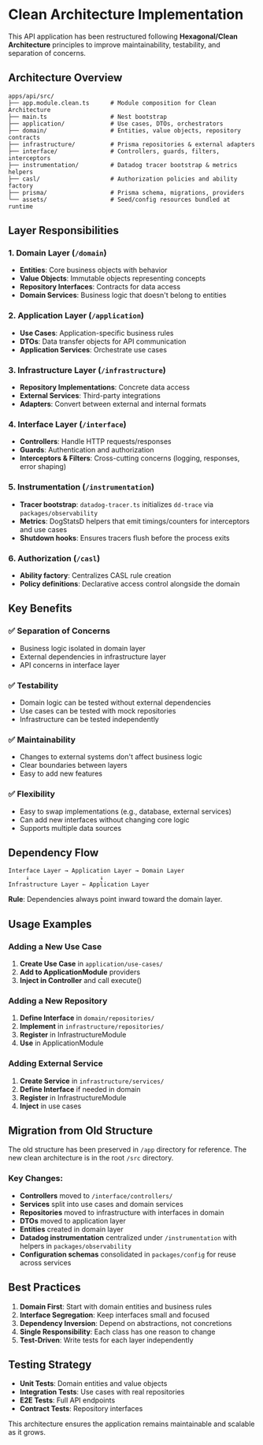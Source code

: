 # Clean Architecture Implementation

This API application has been restructured following **Hexagonal/Clean Architecture** principles to improve maintainability, testability, and separation of concerns.

## Architecture Overview

```
apps/api/src/
├── app.module.clean.ts      # Module composition for Clean Architecture
├── main.ts                  # Nest bootstrap
├── application/             # Use cases, DTOs, orchestrators
├── domain/                  # Entities, value objects, repository contracts
├── infrastructure/          # Prisma repositories & external adapters
├── interface/               # Controllers, guards, filters, interceptors
├── instrumentation/         # Datadog tracer bootstrap & metrics helpers
├── casl/                    # Authorization policies and ability factory
├── prisma/                  # Prisma schema, migrations, providers
└── assets/                  # Seed/config resources bundled at runtime
```

## Layer Responsibilities

### 1. Domain Layer (`/domain`)

- **Entities**: Core business objects with behavior
- **Value Objects**: Immutable objects representing concepts
- **Repository Interfaces**: Contracts for data access
- **Domain Services**: Business logic that doesn't belong to entities

### 2. Application Layer (`/application`)

- **Use Cases**: Application-specific business rules
- **DTOs**: Data transfer objects for API communication
- **Application Services**: Orchestrate use cases

### 3. Infrastructure Layer (`/infrastructure`)

- **Repository Implementations**: Concrete data access
- **External Services**: Third-party integrations
- **Adapters**: Convert between external and internal formats

### 4. Interface Layer (`/interface`)

- **Controllers**: Handle HTTP requests/responses
- **Guards**: Authentication and authorization
- **Interceptors & Filters**: Cross-cutting concerns (logging, responses, error shaping)

### 5. Instrumentation (`/instrumentation`)

- **Tracer bootstrap**: `datadog-tracer.ts` initializes `dd-trace` via `packages/observability`
- **Metrics**: DogStatsD helpers that emit timings/counters for interceptors and use cases
- **Shutdown hooks**: Ensures tracers flush before the process exits

### 6. Authorization (`/casl`)

- **Ability factory**: Centralizes CASL rule creation
- **Policy definitions**: Declarative access control alongside the domain

## Key Benefits

### ✅ **Separation of Concerns**

- Business logic isolated in domain layer
- External dependencies in infrastructure layer
- API concerns in interface layer

### ✅ **Testability**

- Domain logic can be tested without external dependencies
- Use cases can be tested with mock repositories
- Infrastructure can be tested independently

### ✅ **Maintainability**

- Changes to external systems don't affect business logic
- Clear boundaries between layers
- Easy to add new features

### ✅ **Flexibility**

- Easy to swap implementations (e.g., database, external services)
- Can add new interfaces without changing core logic
- Supports multiple data sources

## Dependency Flow

```
Interface Layer → Application Layer → Domain Layer
     ↓                    ↓
Infrastructure Layer ← Application Layer
```

**Rule**: Dependencies always point inward toward the domain layer.

## Usage Examples

### Adding a New Use Case

1. **Create Use Case** in `application/use-cases/`
2. **Add to ApplicationModule** providers
3. **Inject in Controller** and call execute()

### Adding a New Repository

1. **Define Interface** in `domain/repositories/`
2. **Implement** in `infrastructure/repositories/`
3. **Register** in InfrastructureModule
4. **Use** in ApplicationModule

### Adding External Service

1. **Create Service** in `infrastructure/services/`
2. **Define Interface** if needed in domain
3. **Register** in InfrastructureModule
4. **Inject** in use cases

## Migration from Old Structure

The old structure has been preserved in `/app` directory for reference. The new clean architecture is in the root `/src` directory.

### Key Changes:

- **Controllers** moved to `/interface/controllers/`
- **Services** split into use cases and domain services
- **Repositories** moved to infrastructure with interfaces in domain
- **DTOs** moved to application layer
- **Entities** created in domain layer
- **Datadog instrumentation** centralized under `/instrumentation` with helpers in `packages/observability`
- **Configuration schemas** consolidated in `packages/config` for reuse across services

## Best Practices

1. **Domain First**: Start with domain entities and business rules
2. **Interface Segregation**: Keep interfaces small and focused
3. **Dependency Inversion**: Depend on abstractions, not concretions
4. **Single Responsibility**: Each class has one reason to change
5. **Test-Driven**: Write tests for each layer independently

## Testing Strategy

- **Unit Tests**: Domain entities and value objects
- **Integration Tests**: Use cases with real repositories
- **E2E Tests**: Full API endpoints
- **Contract Tests**: Repository interfaces

This architecture ensures the application remains maintainable and scalable as it grows.
